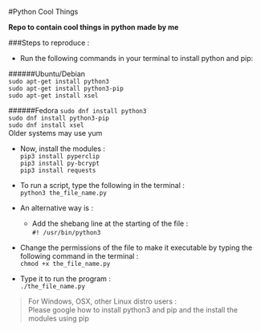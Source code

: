#Python Cool Things

**Repo to contain cool things in python made by me**

###Steps to reproduce :

  * Run the following commands in your terminal to install python and pip:
    
######Ubuntu/Debian   
`sudo apt-get install python3`    
`sudo apt-get install python3-pip`  
`sudo apt-get install xsel`

######Fedora
`sudo dnf install python3`    
`sudo dnf install python3-pip`    
`sudo dnf install xsel`     
Older systems may use yum

  * Now, install the modules :   
`pip3 install pyperclip`   
`pip3 install py-bcrypt`     
`pip3 install requests`

  * To run a script, type the following in the terminal :    
`python3 the_file_name.py`   

  * An alternative way is :   
      * Add the shebang line at the starting of the file :    
`#! /usr/bin/python3`

   * Change the permissions of the file to make it executable by typing the following command in the terminal :    
`chmod +x the_file_name.py`

   * Type it to run the program :     
`./the_file_name.py`


> For Windows, OSX, other Linux distro users :    
  Please google how to install python3 and pip and the install the modules using pip
